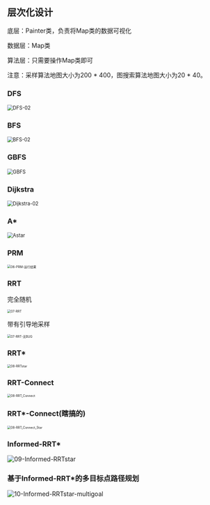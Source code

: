 ## 层次化设计

底层：Painter类，负责将Map类的数据可视化

数据层：Map类

算法层：只需要操作Map类即可

注意：采样算法地图大小为200 * 400，图搜索算法地图大小为20 * 40。

### DFS

<img src="img/DFS-02.gif" alt="DFS-02" style="zoom:80%;" />

### BFS

<img src="img/BFS-02.gif" alt="BFS-02" style="zoom:80%;" />

### GBFS

<img src="img/GBFS.gif" alt="GBFS" style="zoom:80%;" />

### Dijkstra

<img src="img/Dijkstra-02.gif" alt="Dijkstra-02" style="zoom:80%;" />

### A*

<img src="img/Astar.gif" alt="Astar" style="zoom:80%;" />

### PRM

<img src="img/06-PRM-运行结果.png" alt="06-PRM-运行结果" style="zoom: 50%;" />

### RRT

完全随机

<img src="img/07-RRT.gif" alt="07-RRT" style="zoom:50%;" />

带有引导地采样

<img src="img/07-RRT-无BUG.gif" alt="07-RRT-无BUG" style="zoom: 50%;" />

### RRT*

<img src="img/08-RRTstar.gif" alt="08-RRTstar" style="zoom: 50%;" />

### RRT-Connect

<img src="img/08-RRT_Connect.gif" alt="08-RRT_Connect" style="zoom:50%;" />

### RRT*-Connect(瞎搞的)

<img src="img/08-RRT_Connect_Star.gif" alt="08-RRT_Connect_Star" style="zoom:50%;" />

### Informed-RRT*

![09-Informed-RRTstar](img/09-Informed-RRTstar.gif)

### 基于Informed-RRT*的多目标点路径规划

![10-Informed-RRTstar-multigoal](img/10-Informed-RRTstar-multigoal.gif)